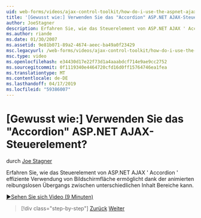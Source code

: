 ```yaml
---
uid: web-forms/videos/ajax-control-toolkit/how-do-i-use-the-aspnet-ajax-accordion-control
title: '[Gewusst wie:] Verwenden Sie das "Accordion" ASP.NET AJAX-Steuerelement? | Microsoft-Dokumentation'
author: JoeStagner
description: Erfahren Sie, wie das Steuerelement von ASP.NET AJAX ' Accordion ' effiziente Verwendung von Bildschirmfläche ermöglicht kann, die animierten reibungslosen Übergang zwischen verschiedenen Content p...
ms.author: riande
ms.date: 01/30/2007
ms.assetid: 9e81b071-89a2-4674-aeec-ba49a0f23429
msc.legacyurl: /web-forms/videos/ajax-control-toolkit/how-do-i-use-the-aspnet-ajax-accordion-control
msc.type: video
ms.openlocfilehash: e34430d17e22f73d1a4aaabdcf714e9ae9cc2752
ms.sourcegitcommit: 0f1119340e4464720cfd16d0ff15764746ea1fea
ms.translationtype: MT
ms.contentlocale: de-DE
ms.lasthandoff: 04/17/2019
ms.locfileid: "59386007"
---
```

# <a name="how-do-i-use-the-aspnet-ajax-accordion-control"></a>[Gewusst wie:] Verwenden Sie das "Accordion" ASP.NET AJAX-Steuerelement?

durch [Joe Stagner](https://github.com/JoeStagner)

Erfahren Sie, wie das Steuerelement von ASP.NET AJAX ' Accordion ' effiziente Verwendung von Bildschirmfläche ermöglicht dank der animierten reibungslosen Übergangs zwischen unterschiedlichen Inhalt Bereiche kann.

[&#9654;Sehen Sie sich Video (9 Minuten)](https://channel9.msdn.com/Blogs/ASP-NET-Site-Videos/how-do-i-use-the-aspnet-ajax-accordion-control)

> [!div class="step-by-step"]
> [Zurück](how-do-i-use-the-aspnet-ajax-alwaysvisible-control-extender.md)
> [Weiter](how-do-i-use-the-aspnet-ajax-collapsable-panel-extender.md)

